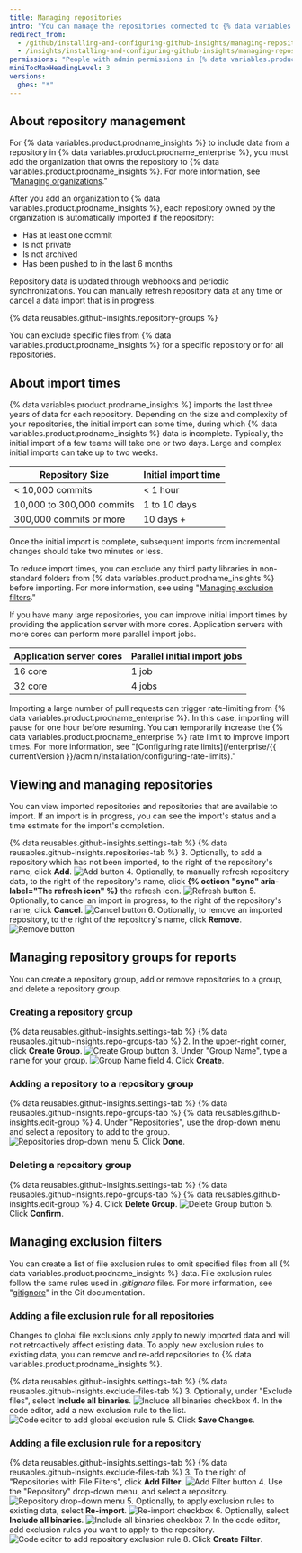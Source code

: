```yaml
---
title: Managing repositories
intro: "You can manage the repositories connected to {% data variables.product.prodname_insights %} and the data included in metrics for each repository."
redirect_from:
  - /github/installing-and-configuring-github-insights/managing-repositories
  - /insights/installing-and-configuring-github-insights/managing-repositories
permissions: "People with admin permissions in {% data variables.product.prodname_insights %} can manage repositories. "
miniTocMaxHeadingLevel: 3
versions:
  ghes: "*"
---
```


## About repository management

For {% data variables.product.prodname_insights %} to include data from a repository in {% data variables.product.prodname_enterprise %}, you must add the organization that owns the repository to {% data variables.product.prodname_insights %}. For more information, see "[Managing organizations](/github/installing-and-configuring-github-insights/managing-organizations)."

After you add an organization to {% data variables.product.prodname_insights %}, each repository owned by the organization is automatically imported if the repository:

- Has at least one commit
- Is not private
- Is not archived
- Has been pushed to in the last 6 months

Repository data is updated through webhooks and periodic synchronizations. You can manually refresh repository data at any time or cancel a data import that is in progress.

{% data reusables.github-insights.repository-groups %}

You can exclude specific files from {% data variables.product.prodname_insights %} for a specific repository or for all repositories.

## About import times

{% data variables.product.prodname_insights %} imports the last three years of data for each repository. Depending on the size and complexity of your repositories, the initial import can some time, during which {% data variables.product.prodname_insights %} data is incomplete. Typically, the initial import of a few teams will take one or two days. Large and complex initial imports can take up to two weeks.

| Repository Size           | Initial import time |
| ------------------------- | ------------------- |
| < 10,000 commits          | < 1 hour            |
| 10,000 to 300,000 commits | 1 to 10 days        |
| 300,000 commits or more   | 10 days +           |

Once the initial import is complete, subsequent imports from incremental changes should take two minutes or less.

To reduce import times, you can exclude any third party libraries in non-standard folders from {% data variables.product.prodname_insights %} before importing. For more information, see using "[Managing exclusion filters](#managing-exclusion-filters)."

If you have many large repositories, you can improve initial import times by providing the application server with more cores. Application servers with more cores can perform more parallel import jobs.

| Application server cores | Parallel initial import jobs |
| ------------------------ | ---------------------------- |
| 16 core                  | 1 job                        |
| 32 core                  | 4 jobs                       |

Importing a large number of pull requests can trigger rate-limiting from {% data variables.product.prodname_enterprise %}. In this case, importing will pause for one hour before resuming. You can temporarily increase the {% data variables.product.prodname_enterprise %} rate limit to improve import times. For more information, see "[Configuring rate limits](/enterprise/{{ currentVersion }}/admin/installation/configuring-rate-limits)."

## Viewing and managing repositories

You can view imported repositories and repositories that are available to import. If an import is in progress, you can see the import's status and a time estimate for the import's completion.

{% data reusables.github-insights.settings-tab %}
{% data reusables.github-insights.repositories-tab %} 3. Optionally, to add a repository which has not been imported, to the right of the repository's name, click **Add**.
![Add button](/assets/images/help/insights/add-button.png) 4. Optionally, to manually refresh repository data, to the right of the repository's name, click **{% octicon "sync" aria-label="The refresh icon" %}** the refresh icon.
![Refresh button](/assets/images/help/insights/refresh-button.png) 5. Optionally, to cancel an import in progress, to the right of the repository's name, click **Cancel**.
![Cancel button](/assets/images/help/insights/cancel-button.png) 6. Optionally, to remove an imported repository, to the right of the repository's name, click **Remove**.
![Remove button](/assets/images/help/insights/remove-button.png)

## Managing repository groups for reports

You can create a repository group, add or remove repositories to a group, and delete a repository group.

### Creating a repository group

{% data reusables.github-insights.settings-tab %}
{% data reusables.github-insights.repo-groups-tab %} 2. In the upper-right corner, click **Create Group**.
![Create Group button](/assets/images/help/insights/create-group.png) 3. Under "Group Name", type a name for your group.
![Group Name field](/assets/images/help/insights/group-name.png) 4. Click **Create**.

### Adding a repository to a repository group

{% data reusables.github-insights.settings-tab %}
{% data reusables.github-insights.repo-groups-tab %}
{% data reusables.github-insights.edit-group %} 4. Under "Repositories", use the drop-down menu and select a repository to add to the group.
![Repositories drop-down menu](/assets/images/help/insights/repositories-drop-down.png) 5. Click **Done**.

### Deleting a repository group

{% data reusables.github-insights.settings-tab %}
{% data reusables.github-insights.repo-groups-tab %}
{% data reusables.github-insights.edit-group %} 4. Click **Delete Group**.
![Delete Group button](/assets/images/help/insights/delete-group.png) 5. Click **Confirm**.

## Managing exclusion filters

You can create a list of file exclusion rules to omit specified files from all {% data variables.product.prodname_insights %} data. File exclusion rules follow the same rules used in _.gitignore_ files. For more information, see "[gitignore](https://git-scm.com/docs/gitignore)" in the Git documentation.

### Adding a file exclusion rule for all repositories

Changes to global file exclusions only apply to newly imported data and will not retroactively affect existing data. To apply new exclusion rules to existing data, you can remove and re-add repositories to {% data variables.product.prodname_insights %}.

{% data reusables.github-insights.settings-tab %}
{% data reusables.github-insights.exclude-files-tab %} 3. Optionally, under "Exclude files", select **Include all binaries**.
![Include all binaries checkbox](/assets/images/help/insights/include-all-binaries-global.png) 4. In the code editor, add a new exclusion rule to the list.
![Code editor to add global exclusion rule](/assets/images/help/insights/global-exclusion-list.png) 5. Click **Save Changes**.

### Adding a file exclusion rule for a repository

{% data reusables.github-insights.settings-tab %}
{% data reusables.github-insights.exclude-files-tab %} 3. To the right of "Repositories with File Filters", click **Add Filter**.
![Add Filter button](/assets/images/help/insights/add-filter.png) 4. Use the "Repository" drop-down menu, and select a repository.
![Repository drop-down menu](/assets/images/help/insights/repository-drop-down-exclude.png) 5. Optionally, to apply exclusion rules to existing data, select **Re-import**.
![Re-import checkbox](/assets/images/help/insights/re-import-checkbox.png) 6. Optionally, select **Include all binaries**.
![Include all binaries checkbox](/assets/images/help/insights/include-all-binaries-repo.png) 7. In the code editor, add exclusion rules you want to apply to the repository.
![Code editor to add repository exclusion rule](/assets/images/help/insights/repo-exclusion-list.png) 8. Click **Create Filter**.
